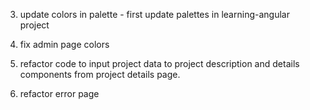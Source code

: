3. update colors in palette - first update palettes in learning-angular project

4. fix admin page colors

5. refactor code to input project data to project description and details components from project details page.

6. refactor error page

